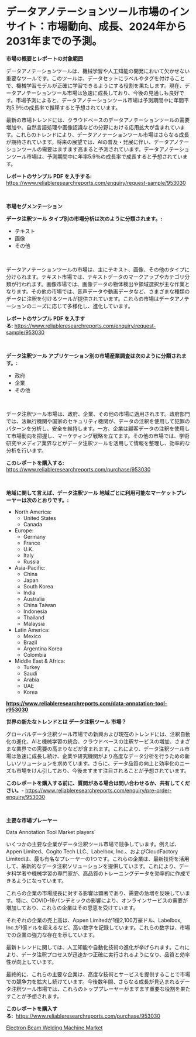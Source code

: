 <p><h1>データアノテーションツール市場のインサイト：市場動向、成長、2024年から2031年までの予測。</h1></p><p><strong>市場の概要とレポートの対象範囲</strong></p>
<p><p>データアノテーションツールは、機械学習や人工知能の開発において欠かせない重要なツールです。このツールは、データセットにラベルやタグを付けることで、機械学習モデルが正確に学習できるようにする役割を果たします。現在、データアノテーションツール市場は急速に成長しており、今後の見通しも良好です。市場予測によると、データアノテーションツール市場は予測期間中に年間平均5.9％の成長率で推移すると予想されています。</p><p>最新の市場トレンドには、クラウドベースのデータアノテーションツールの需要増加や、自然言語処理や画像認識などの分野における応用拡大が含まれています。これらのトレンドにより、データアノテーションツール市場はさらなる成長が期待されています。将来の展望では、AIの普及・発展に伴い、データアノテーションツールの需要はますます高まると予測されています。データアノテーションツール市場は、予測期間中に年率5.9％の成長率で成長すると予想されています。</p></p>
<p><strong>レポートのサンプル PDF を入手する:</strong> <a href="https://www.reliableresearchreports.com/enquiry/request-sample/953030">https://www.reliableresearchreports.com/enquiry/request-sample/953030</a></p>
<p>&nbsp;</p>
<p><strong>市場セグメンテーション</strong></p>
<p><strong>データ注釈ツール タイプ別の市場分析は次のように分類されます。:</strong></p>
<p><ul><li>テキスト</li><li>画像</li><li>その他</li></ul></p>
<p>&nbsp;</p>
<p><p>データアノテーションツールの市場は、主にテキスト、画像、その他のタイプに分けられます。テキスト市場では、テキストデータのマークアップやカテゴリ分類が行われます。画像市場では、画像データの物体検出や領域選択が主な作業となります。その他の市場では、音声データや動画データなど、さまざまな種類のデータに注釈を付けるツールが提供されています。これらの市場はデータアノテーションのニーズに応じて多様化し、進化しています。</p></p>
<p><strong>レポートのサンプル PDF を入手する:</strong>&nbsp;<a href="https://www.reliableresearchreports.com/enquiry/request-sample/953030">https://www.reliableresearchreports.com/enquiry/request-sample/953030</a></p>
<p>&nbsp;</p>
<p><strong> データ注釈ツール アプリケーション別の市場産業調査は次のように分類されます。:</strong></p>
<p><ul><li>政府</li><li>企業</li><li>その他</li></ul></p>
<p>&nbsp;</p>
<p><p>データ注釈ツール市場は、政府、企業、その他の市場に適用されます。政府部門では、法執行機関や国家のセキュリティ機関が、データの注釈を使用して犯罪のパターンを分析し、安全を維持します。一方、企業は顧客データの注釈を使用して市場動向を把握し、マーケティング戦略を立てます。その他の市場では、学術研究やメディア業界などがデータ注釈ツールを活用して情報を整理し、効率的な分析を行います。</p></p>
<p><strong>このレポートを購入する:</strong>&nbsp; <a href="https://www.reliableresearchreports.com/purchase/953030">https://www.reliableresearchreports.com/purchase/953030</a></p>
<p>&nbsp;</p>
<p><strong>地域に関して言えば、データ注釈ツール 地域ごとに利用可能なマーケットプレーヤーは次のとおりです。:</strong></p>
<p><ul>
    <li>
        North America:
        <ul>
            <li>United States</li>
            <li>Canada</li>
        </ul>
    </li>
    <li>
        Europe:
        <ul>
            <li>Germany</li>
            <li>France</li>
            <li>U.K.</li>
            <li>Italy</li>
            <li>Russia</li>
        </ul>
    </li>
    <li>
        Asia-Pacific:
        <ul>
            <li>China</li>
            <li>Japan</li>
            <li>South Korea</li>
            <li>India</li>
            <li>Australia</li>
            <li>China Taiwan</li>
            <li>Indonesia</li>
            <li>Thailand</li>
            <li>Malaysia</li>
        </ul>
    </li>
    <li>
        Latin America:
        <ul>
            <li>Mexico</li>
            <li>Brazil</li>
            <li>Argentina Korea</li>
            <li>Colombia</li>
        </ul>
    </li>
    <li>
        Middle East & Africa:
        <ul>
            <li>Turkey</li>
            <li>Saudi</li>
            <li>Arabia</li>
            <li>UAE</li>
            <li>Korea</li>
        </ul>
    </li>
    </ul></p>
<p><strong><a href="https://www.reliableresearchreports.com/data-annotation-tool-r953030">https://www.reliableresearchreports.com/data-annotation-tool-r953030</a></strong>&nbsp;</p>
<p><strong>世界の新たなトレンドとは データ注釈ツール 市場？</strong></p>
<p><p>グローバルデータ注釈ツール市場での新興および現在のトレンドには、注釈自動化の進化、AIと機械学習の統合、クラウドベースの注釈サービスの増加、さまざまな業界での需要の高まりなどが含まれます。これにより、データ注釈ツール市場は急速に成長し続け、企業や研究機関がより高度なデータ分析を行うための新しいソリューションを求めています。さらに、データ品質の向上と効率化のニーズも市場をけん引しており、今後ますます注目されることが予想されています。</p></p>
<p><strong>このレポートを購入する前に、質問がある場合は問い合わせるか、共有してください。</strong>- <a href="https://www.reliableresearchreports.com/enquiry/pre-order-enquiry/953030">https://www.reliableresearchreports.com/enquiry/pre-order-enquiry/953030</a></p>
<p>&nbsp;</p>
<p><strong>主要な市場プレーヤー</strong></p>
<p><p>Data Annotation Tool Market players` </p><p>いくつかの主要な企業がデータ注釈ツール市場で競争しています。例えば、Appen Limited、Cogito Tech LLC、Labelbox, Inc.、およびCloudFactory Limitedは、最も有名なプレーヤーの1つです。これらの企業は、最新技術を活用して、革新的なデータ注釈ソリューションを提供しています。これにより、データ科学者や機械学習の専門家が、高品質のトレーニングデータを効率的に作成できるようになっています。</p><p>これらの企業の市場成長に対する影響は顕著であり、需要の急増を反映しています。特に、COVID-19パンデミックの影響により、オンラインサービスの需要が増加しており、これらの企業はその恩恵を受けています。</p><p>それぞれの企業の売上高は、Appen Limitedが1億2,100万豪ドル、Labelbox, Inc.が1億ドルを超えるなど、高い数字を記録しています。これらの数字は、市場での企業の強力な存在を示しています。</p><p>最新トレンドに関しては、人工知能や自動化技術の進化が挙げられます。これにより、データ注釈プロセスが迅速かつ正確に実行されるようになり、品質と効率性が向上しています。</p><p>最終的に、これらの主要な企業は、高度な技術とサービスを提供することで市場での競争力を拡大し続けています。今後数年間、さらなる成長が見込まれるデータ注釈ツール市場では、これらのトッププレーヤーがますます重要な役割を果たすことが予想されます。</p></p>
<p><strong>このレポートを購入する:</strong>&nbsp;&nbsp;<a href="https://www.reliableresearchreports.com/purchase/953030">https://www.reliableresearchreports.com/purchase/953030</a></p>
<p><p><a href="https://github.com/brenzgnarento/Market-Research-Report-List-2/blob/main/electron-beam-welding-machine-market.md">Electron Beam Welding Machine Market</a></p></p>